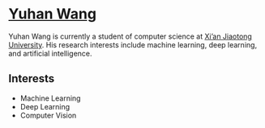 
# [Yuhan Wang](https://yuhanwang.netlify.app)

Yuhan Wang is currently a student of computer science at [Xi’an Jiaotong University](http://www.xjtu.edu.cn). His research interests include machine learning, deep learning, and artificial intelligence.

## Interests 
- Machine Learning
- Deep Learning
- Computer Vision

